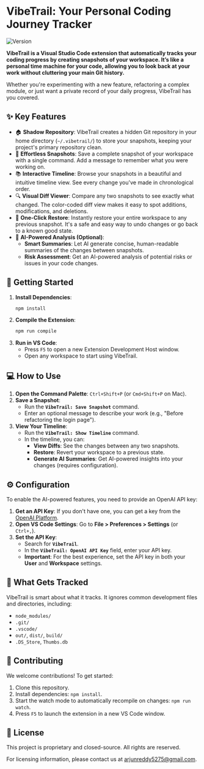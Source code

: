 # VibeTrail: Your Personal Coding Journey Tracker

![Version](https://img.shields.io/badge/version-0.0.1-blue)


**VibeTrail is a Visual Studio Code extension that automatically tracks your coding progress by creating snapshots of your workspace. It’s like a personal time machine for your code, allowing you to look back at your work without cluttering your main Git history.**

Whether you're experimenting with a new feature, refactoring a complex module, or just want a private record of your daily progress, VibeTrail has you covered.

## ✨ Key Features

- 🏠 **Shadow Repository**: VibeTrail creates a hidden Git repository in your home directory (`~/.vibetrail/`) to store your snapshots, keeping your project's primary repository clean.
- 📸 **Effortless Snapshots**: Save a complete snapshot of your workspace with a single command. Add a message to remember what you were working on.
- 📚 **Interactive Timeline**: Browse your snapshots in a beautiful and intuitive timeline view. See every change you've made in chronological order.
- 🔍 **Visual Diff Viewer**: Compare any two snapshots to see exactly what changed. The color-coded diff view makes it easy to spot additions, modifications, and deletions.
- 🔄 **One-Click Restore**: Instantly restore your entire workspace to any previous snapshot. It's a safe and easy way to undo changes or go back to a known good state.
- 🤖 **AI-Powered Analysis (Optional)**:
  - **Smart Summaries**: Let AI generate concise, human-readable summaries of the changes between snapshots.
  - **Risk Assessment**: Get an AI-powered analysis of potential risks or issues in your code changes.

## 🚀 Getting Started

1.  **Install Dependencies**:
    ```bash
    npm install
    ```
2.  **Compile the Extension**:
    ```bash
    npm run compile
    ```
3.  **Run in VS Code**:
    - Press `F5` to open a new Extension Development Host window.
    - Open any workspace to start using VibeTrail.

## 💻 How to Use

1.  **Open the Command Palette**: `Ctrl+Shift+P` (or `Cmd+Shift+P` on Mac).
2.  **Save a Snapshot**:
    - Run the **`VibeTrail: Save Snapshot`** command.
    - Enter an optional message to describe your work (e.g., "Before refactoring the login page").
3.  **View Your Timeline**:
    - Run the **`VibeTrail: Show Timeline`** command.
    - In the timeline, you can:
      - **View Diffs**: See the changes between any two snapshots.
      - **Restore**: Revert your workspace to a previous state.
      - **Generate AI Summaries**: Get AI-powered insights into your changes (requires configuration).

## ⚙️ Configuration

To enable the AI-powered features, you need to provide an OpenAI API key:

1.  **Get an API Key**: If you don't have one, you can get a key from the [OpenAI Platform](https://platform.openai.com/api-keys).
2.  **Open VS Code Settings**: Go to **File > Preferences > Settings** (or `Ctrl+,`).
3.  **Set the API Key**:
    - Search for **`VibeTrail`**.
    - In the **`VibeTrail: OpenAI API Key`** field, enter your API key.
    - **Important**: For the best experience, set the API key in both your **User** and **Workspace** settings.

## 📁 What Gets Tracked

VibeTrail is smart about what it tracks. It ignores common development files and directories, including:

- `node_modules/`
- `.git/`
- `.vscode/`
- `out/`, `dist/`, `build/`
- `.DS_Store`, `Thumbs.db`

## 🤝 Contributing

We welcome contributions! To get started:

1.  Clone this repository.
2.  Install dependencies: `npm install`.
3.  Start the watch mode to automatically recompile on changes: `npm run watch`.
4.  Press `F5` to launch the extension in a new VS Code window.

## 📄 License

This project is proprietary and closed-source. All rights are reserved.

For licensing information, please contact us at [arjunreddy5275@gmail.com](mailto:arjunreddy5275@gmail.com).
